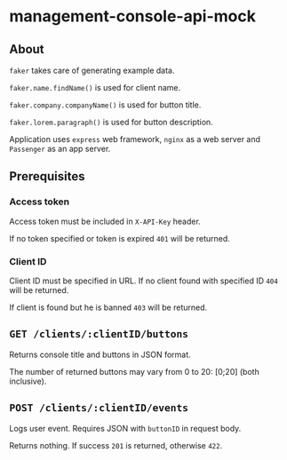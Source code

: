# management-console-api-mock

## About

`faker` takes care of generating example data.

`faker.name.findName()` is used for client name.

`faker.company.companyName()` is used for button title.

`faker.lorem.paragraph()` is used for button description.

Application uses `express` web framework, `nginx` as a web server and `Passenger` as an app server.

## Prerequisites

### Access token
Access token must be included in `X-API-Key` header. 

If no token specified or token is expired `401` will be returned.

### Client ID
Client ID must be specified in URL. If no client found with specified ID `404` will be returned.

If client is found but he is banned `403` will be returned.

## `GET /clients/:clientID/buttons`
Returns console title and buttons in JSON format.

The number of returned buttons may vary from 0 to 20: [0;20] (both inclusive).

## `POST /clients/:clientID/events`
Logs user event. Requires JSON with `buttonID` in request body.

Returns nothing. If success `201` is returned, otherwise `422`.
